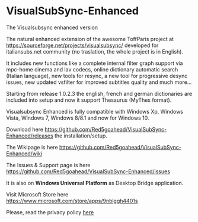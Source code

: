 # VisualSubSync-Enhanced
The Visualsubsync enhanced version

The natural enhanced extension of the awesome ToffParis project at https://sourceforge.net/projects/visualsubsync/ developed 
for italiansubs.net  community (no traslation, the whole project is in English).

It includes new functions like a complete internal filter graph support via mpc-home cinema and lav codecs, online dictionary 
automatic search (Italian language), new tools for resync, a new tool for progressive desync issues, new updated vsfilter for 
improved subtitles quality and much more...

Starting from release 1.0.2.3 the english, french and german dictionaries are included into setup and 
now it support Thesaurus (MyThes format).

Visualsubsync Enhanced is fully compatible with Windows Xp, Windows Vista, Windows 7, Windows 8/8.1 and now for Windows 10.

Download here https://github.com/Red5goahead/VisualSubSync-Enhanced/releases the installation/setup.

The Wikipage is here https://github.com/Red5goahead/VisualSubSync-Enhanced/wiki

The Issues & Support page is here https://github.com/Red5goahead/VisualSubSync-Enhanced/issues
 
It is also on **Windows Universal Platform** as Desktop Bridge application.

Visit Microsoft Store here https://www.microsoft.com/store/apps/9nblggh4401s

Please, read the privacy policy [here](http://myapppolicy.com/app/visualsubsync_enhanced)
